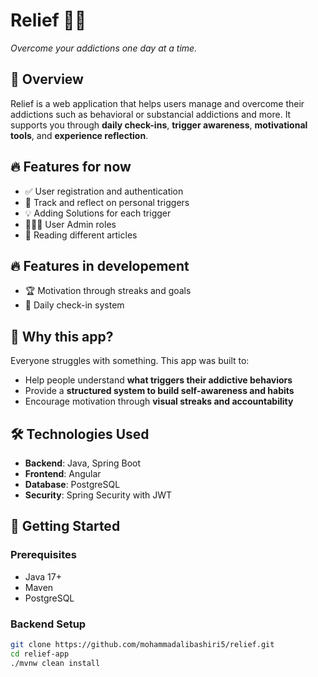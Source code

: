 # Relief 🧠🚫
*Overcome your addictions one day at a time.*

## 📝 Overview
Relief is a web application that helps users manage and overcome their addictions such as behavioral or substancial addictions and more. It supports you through **daily check-ins**, **trigger awareness**, **motivational tools**, and **experience reflection**.

## 🔥 Features for now
- ✅ User registration and authentication
- 🚨 Track and reflect on personal triggers
- 💡 Adding Solutions for each trigger
- 👨🏻‍💻 User Admin roles
- 📕 Reading different articles

## 🔥 Features in developement
- 🏆 Motivation through streaks and goals
- 📅 Daily check-in system


## 🎯 Why this app?
Everyone struggles with something. This app was built to:
- Help people understand **what triggers their addictive behaviors**
- Provide a **structured system to build self-awareness and habits**
- Encourage motivation through **visual streaks and accountability**

## 🛠️ Technologies Used
- **Backend**: Java, Spring Boot
- **Frontend**: Angular 
- **Database**: PostgreSQL
- **Security**: Spring Security with JWT

## 🚀 Getting Started

### Prerequisites
- Java 17+
- Maven
- PostgreSQL

### Backend Setup

```bash
git clone https://github.com/mohammadalibashiri5/relief.git
cd relief-app
./mvnw clean install
